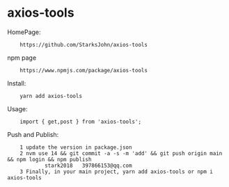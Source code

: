 # axios-tools 

HomePage:

        https://github.com/StarksJohn/axios-tools

npm page

        https://www.npmjs.com/package/axios-tools
Install:

        yarn add axios-tools 

Usage:

        import { get,post } from 'axios-tools';

Push and Publish:

        1 update the version in package.json
        2 nvm use 14 && git commit -a -s -m 'add' && git push origin main && npm login && npm publish
                stark2018   397866153@qq.com   
        3 Finally, in your main project, yarn add axios-tools or npm i axios-tools



